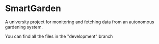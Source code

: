 # SmartGarden
A university project for monitoring and fetching data from an autonomous gardening system.

You can find all the files in the "development" branch
